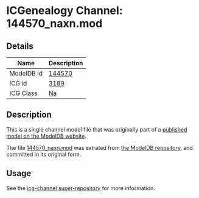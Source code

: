 # ICGenealogy Channel: 144570\_naxn.mod

## Details

Name | Description
---- | -----------
ModelDB id | [144570](http://senselab.med.yale.edu/ModelDB/ShowModel.cshtml?model=144570)
ICG id | [3189](http://icg.neurotheory.ox.ac.uk/channels/2/3189)
ICG Class | [Na](http://icg.neurotheory.ox.ac.uk/channels/2)

## Description

This is a single channel model file that was originally part of a [published model on the ModelDB website](http://senselab.med.yale.edu/mModelDB/ShowModel.cshtml?model=144570).

The file [144570\_naxn.mod](144570_naxn.mod) was extrated from [the ModelDB repository](http://senselab.med.yale.edu/ModelDB/ShowModel.cshtml?model=144570), and committed in its original form.

## Usage

See the [icg-channel super-repository](https://github.com/icgenealogy/icg-channels) for more information.